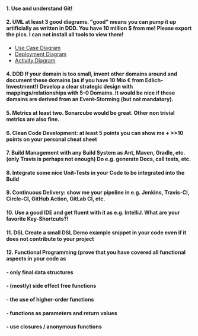 #### 1. Use and understand **Git!** ####
#### 2. **UML** at least **3** good diagrams. "good" means you can pump it up artificially as written in DDD. You have 10 million $ from me! Please export the pics. I can not install all tools to view them! ####

- [Use Case Diagram](UML/use_case_diagram.svg)
- [Deployment Diagram](UML/deployment_diagram.svg)
- [Activity Diagram](UML/activity_diagram.svg)

#### 4. **DDD** If your domain is too small, invent other domains around and document these domains (as if you have 10 Mio € from Edlich-Investment!) Develop a clear strategic design with mappings/relationships with 5-0 Domains. It would be nice if these domains are derived from an Event-Storming (but not mandatory). ####
#### 5. **Metrics** at least two. Sonarcube would be great. Other non trivial metrics are also fine. ####
#### 6. **Clean Code Development:** at least **5** points you can show me + >>10 points on your **personal cheat sheet** ####
#### 7. **Build Management** with any Build System as Ant, Maven, Gradle, etc. (only Travis is perhaps not enough) Do e.g. generate Docs, call tests, etc. ####
#### 8. Integrate some nice **Unit-Tests** in your Code to be integrated into the Build ####
#### 9. **Continuous Delivery:** show me your pipeline in e.g. Jenkins, Travis-CI, Circle-CI, GitHub Action, GitLab CI, etc. ####
#### 10. Use a good **IDE** and get fluent with it as e.g. IntelliJ. What are your favorite **Key-Shortcuts**?! ####
#### 11. **DSL** Create a small DSL Demo example snippet in your code even if it does not contribute to your project ####
#### 12. **Functional Programming** (prove that you have covered all functional aspects in your code as ####
####  - only final data structures ####
####  - (mostly) side effect free functions ####
####  - the use of higher-order functions ####
####  - functions as parameters and return values ####
####  - use closures / anonymous functions ####
